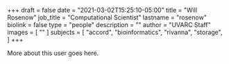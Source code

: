 +++
draft = false
date = "2021-03-02T15:25:10-05:00"
title = "Will Rosenow"
job_title = "Computational Scientist"
lastname = "rosenow"
biolink = false
type = "people"
description = ""
author = "UVARC Staff"
images = [
  ""
]
subjects = [
  "accord",
  "bioinformatics",
  "rivanna",
  "storage",
]
+++

More about this user goes here.
